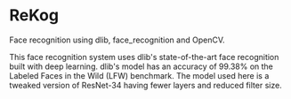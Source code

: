 # ReKog
Face recognition using dlib, face_recognition and OpenCV.

This face recognition system uses dlib's state-of-the-art face recognition built with deep learning. 
dlib's model has an accuracy of 99.38% on the Labeled Faces in the Wild (LFW) benchmark.
The model used here is a tweaked version of ResNet-34 having fewer layers and reduced filter size.
